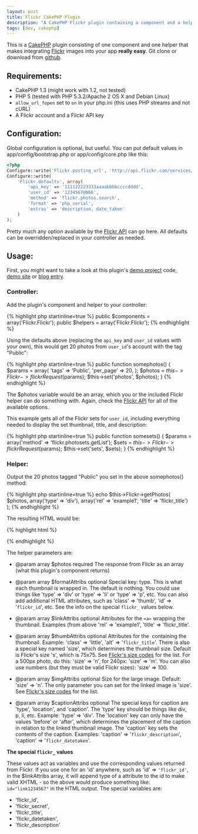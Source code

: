 ```yaml
---
layout: post
title: Flickr CakePHP Plugin
description: "A CakePHP Flickr plugin containing a component and a helper"
tags: [dev, cakephp] 
---
```


This is a [CakePHP][1] plugin consisting of one component and one helper that makes integrating [Flickr][2] images into your app **really easy**. Git clone or download from [github](https://github.com/chronon/flickr).

## Requirements:

* CakePHP 1.3 (might work with 1.2, not tested)
* PHP 5 (tested with PHP 5.3.2/Apache 2 OS X and Debian Linux)
* `allow_url_fopen` set to `on` in your php.ini (this uses PHP streams and not cURL)
* A Flickr account and a Flickr API key

## Configuration:

Global configuration is optional, but useful. You can put default values in app/config/bootstrap.php or app/config/core.php like this:

``` php
<?php
Configure::write('Flickr.posting_url', 'http://api.flickr.com/services/rest/');
Configure::write(
    'Flickr.defaults', array(
        'api_key' => '111122223333aaaabbbbccccdddd',
        'user_id' => '1234567@N66',
        'method' => 'flickr.photos.search',
        'format' => 'php_serial',
        'extras' => 'description, date_taken'
    )
);
```

Pretty much any option available by the [Flickr API][3] can go here. All defaults can be overridden/replaced in your controller as needed.

## Usage:

First, you might want to take a look at this plugin's [demo project][4] code, [demo site][5] or 
[blog entry](http://technokracy.net/2010/11/08/Flickr_CakePHP_Plugin_Demos).

### Controller:

Add the plugin's component and helper to your controller:

{% highlight php startinline=true %}
public $components = array('Flickr.Flickr');
public $helpers = array('Flickr.Flickr');
{% endhighlight %}

Using the defaults above (replacing the `api_key` and `user_id` values with your own), this would get 20 photos from `user_id`'s account with the tag "Public":

{% highlight php startinline=true %}
public function somephotos() {
    $params = array(
        'tags' => 'Public',
        'per_page' => 20,
    );
    $photos = $this->Flickr->flickrRequest($params);
    $this->set('photos', $photos);
}
{% endhighlight %}

The $photos variable would be an array, which you or the included Flickr helper can do something with. Again, check the [Flickr API][3] for all of the available options.

This example gets all of the Flickr sets for `user_id`, including everything needed to display the set thumbnail, title, and description:

{% highlight php startinline=true %}
public function somesets() {
    $params = array('method' => 'flickr.photosets.getList');
    $sets = $this->Flickr->flickrRequest($params);
    $this->set('sets', $sets);
}
{% endhighlight %}

### Helper:

Output the 20 photos tagged "Public" you set in the above somephotos() method:

{% highlight php startinline=true %}
echo $this->Flickr->getPhotos(
    $photos,
    array('type' => 'div'),
    array('rel' => 'example1', 'title' => 'flickr_title')
);
{% endhighlight %}

The resulting HTML would be:

{% highlight html %}
<div>
    <a href="http://farm5.static.flickr.com/4079/4750870838_52fc9c7167.jpg" rel="example1" title="Doi Mae Salong">
        <img src="http://farm5.static.flickr.com/4079/4750870838_52fc9c7167_s.jpg" alt="" />
    </a>
</div>
{% endhighlight %}

The helper parameters are:

* @param array $photos required The response from Flickr as an array (what this plugin's component returns)

* @param array $formatAttribs optional Special key: type. This is what each thumbnail is wrapped in. The default is nothing. You could use things like 'type' => 'div' or 'type' => 'li' or 'type' => 'p', etc. You can also add additional HTML attributes, such as 'class' => 'thumb', 'id' => '`flickr_id`', etc. See the info on the special `flickr_` values below.

* @param array $linkAttribs optional Attributes for the `<a>` wrapping the thumbnail. Examples (from above 'rel' => 'example1', 'title' => 'flickr_title'.

* @param array $thumbAttribs optional Attributes for the <img> containing the thumbnail. Example: 'class' => 'little', 'alt' => '`flickr_title`'. There is also a special key named 'size', which determines the thumbnail size. Default is Flickr's size 's', which is 75x75. See [Flickr's size codes][6] for the list. For a 500px photo, do this: 'size' => 'n', for 240px: 'size' => 'm'. You can also use numbers (but they must be valid Flickr sizes): 'size' => 100.

* @param array $imgAttribs optional Size for the large image. Default: 'size' => 'n'. The only parameter you can set for the linked image is 'size'. See [Flickr's size codes][6] for the list.

* @param array $captionAttribs optional The special keys for caption are 'type', 'location', and 'caption'. The 'type' key should be things like div, p, li, etc. Example: 'type' => 'div'. The 'location' key can only have the values 'before' or 'after', which determines the placement of the caption in relation to the linked thumbnail image. The 'caption' key sets the contents of the caption. Examples: 'caption' => '`flickr_description`', 'caption' => '`flickr_datetaken`'.

**The special `flickr_` values**

These values act as variables and use the corresponding values returned from Flickr. If you use one for an 'id' anywhere, such as 'id' => `'flickr_id'`, in the $linkAttribs array, it will append type of a attribute to the id to make valid XHTML - so the above would produce something like: `id="link1234567"` in the HTML output. The special variables are:

* 'flickr_id',
* 'flickr_secret',
* 'flickr_title',
* 'flickr_datetaken',
* 'flickr_description'

 [1]: http://cakephp.org/
 [2]: http://flickr.com/
 [3]: http://www.flickr.com/services/api/
 [4]: http://github.com/chronon/flickr_demos
 [5]: http://chronon.com/flickr_demos/demos/
 [6]: http://www.flickr.com/services/api/misc.urls.html

